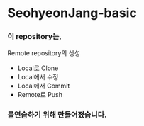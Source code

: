 # SeohyeonJang-basic
### 이 repository는,
Remote repository의 생성  
* Local로 Clone  
* Local에서 수정  
* Local에서 Commit  
* Remote로 Push  
### 를연습하기 위해 만들어졌습니다.

